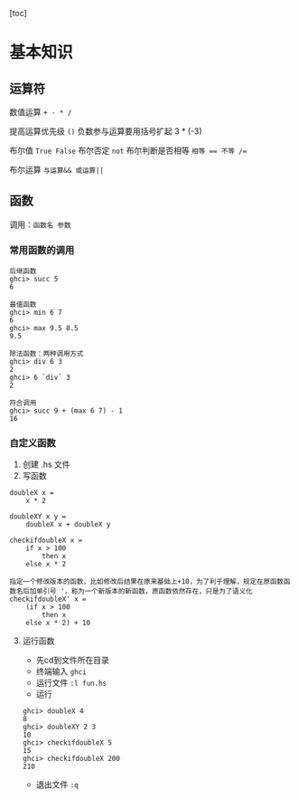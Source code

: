 [toc]

# 基本知识

## 运算符

数值运算 `+ - * /`

提高运算优先级 `()` 负数参与运算要用括号扩起 3 * (-3)

布尔值 `True False`	布尔否定 `not`	布尔判断是否相等 `相等 == 不等 /=`

布尔运算 `与运算&&	或运算||`

## 函数

调用：`函数名 参数`

### 常用函数的调用

```
后继函数
ghci> succ 5
6

最值函数
ghci> min 6 7
6
ghci> max 9.5 8.5
9.5

除法函数：两种调用方式
ghci> div 6 3
2
ghci> 6 `div` 3
2

符合调用
ghci> succ 9 + (max 6 7) - 1
16
```



### 自定义函数

1. 创建 .hs 文件
2. 写函数

```
doubleX x =
    x * 2

doubleXY x y =
    doubleX x + doubleX y

checkifdoubleX x =
    if x > 100
        then x
    else x * 2
    
指定一个修改版本的函数，比如修改后结果在原来基础上+10，为了利于理解，规定在原函数函数名后加单引号 '，称为一个新版本的新函数，原函数依然存在，只是为了语义化
checkifdoubleX' x =
    (if x > 100
        then x
    else x * 2) + 10
```

3. 运行函数

   - 先cd到文件所在目录
   - 终端输入 `ghci`
   - 运行文件 `:l fun.hs`
   - 运行

   ```
   ghci> doubleX 4
   8
   ghci> doubleXY 2 3
   10
   ghci> checkifdoubleX 5
   15
   ghci> checkifdoubleX 200
   210
   ```

   - 退出文件 `:q`
